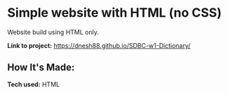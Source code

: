 # Simple website with HTML (no CSS)

Website build using HTML only.

**Link to project:** https://dnesh88.github.io/SDBC-w1-Dictionary/

## How It's Made:

**Tech used:** HTML
